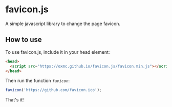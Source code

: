 # favicon.js
A simple javascript library to change the page favicon.

## How to use

To use favicon.js, include it in your head element:
```html
<head>
  <script src="https://oxmc.github.io/favicon.js/favicon.min.js"></script>
</head>
```

Then run the function *`favicon`*:

```javascript
favicon('https://github.com/favicon.ico');
```

That's it!
